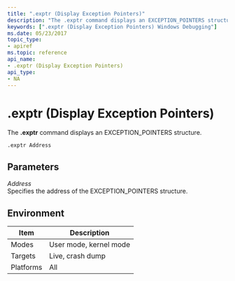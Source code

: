 ```yaml
---
title: ".exptr (Display Exception Pointers)"
description: "The .exptr command displays an EXCEPTION_POINTERS structure."
keywords: [".exptr (Display Exception Pointers) Windows Debugging"]
ms.date: 05/23/2017
topic_type:
- apiref
ms.topic: reference
api_name:
- .exptr (Display Exception Pointers)
api_type:
- NA
---
```


# .exptr (Display Exception Pointers)


The **.exptr** command displays an EXCEPTION\_POINTERS structure.

```dbgcmd
.exptr Address
```

## <span id="ddk_meta_display_exception_pointers_dbg"></span><span id="DDK_META_DISPLAY_EXCEPTION_POINTERS_DBG"></span>Parameters


<span id="_______Address______"></span><span id="_______address______"></span><span id="_______ADDRESS______"></span> *Address*   
Specifies the address of the EXCEPTION\_POINTERS structure.

## Environment

|  Item  | Description          |
|--------|----------------------|
|Modes   |User mode, kernel mode|
|Targets |Live, crash dump      |
|Platforms|All                  |

 

